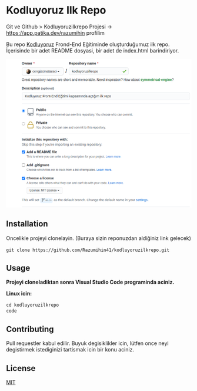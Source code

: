 # Kodluyoruz Ilk Repo

Git ve Github > Kodluyoruzilkrepo Projesi -> https://app.patika.dev/razumihin profilim

Bu repo [Kodluyoruz](https://www.kodluyoruz.org/) Frond-End Eğitiminde oluşturduğumuz ilk repo. İçerisinde bir adet README dosyasi, bir adet de index.html barindiriyor.

![kodluyoruzilkrepo](https://github.com/Kodluyoruz/taskforce/blob/main/git/odev1/figures/github.png?raw=true)

## Installation

Oncelikle projeyi clonelayin. (Buraya sizin reponuzdan aldiğiniz link gelecek)

`git clone https://github.com/Razumihin41/kodluyoruzilkrepo.git`

## Usage

**Projeyi cloneladiktan sonra Visual Studio Code programinda aciniz.**

**Linux icin:**

```
cd kodluyoruzilkrepo
code
```

## Contributing

Pull requestler kabul edilir. Buyuk degisiklikler icin, lütfen once neyi degistirmek istediginizi tartismak icin bir konu aciniz.

## License

[MIT](https://choosealicense.com/licenses/mit/)
